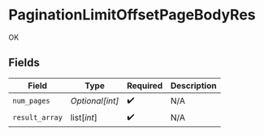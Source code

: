 # PaginationLimitOffsetPageBodyRes

OK


## Fields

| Field              | Type               | Required           | Description        |
| ------------------ | ------------------ | ------------------ | ------------------ |
| `num_pages`        | *Optional[int]*    | :heavy_check_mark: | N/A                |
| `result_array`     | list[*int*]        | :heavy_check_mark: | N/A                |